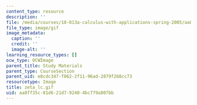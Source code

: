 ```yaml
---
content_type: resource
description: ''
file: /media/courses/18-013a-calculus-with-applications-spring-2005/aa8ff35c81d621d792404bc779a807bb_zeta_lc.gif
file_type: image/gif
image_metadata:
  caption: ''
  credit: ''
  image-alt: ''
learning_resource_types: []
ocw_type: OCWImage
parent_title: Study Materials
parent_type: CourseSection
parent_uid: e8cdc347-f062-2f11-96ad-2879f268cc73
resourcetype: Image
title: zeta_lc.gif
uid: aa8ff35c-81d6-21d7-9240-4bc779a807bb
---
```

